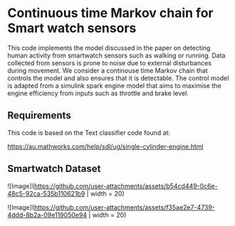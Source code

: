 # Continuous time Markov chain for Smart watch sensors

This code implements the model discussed in the paper on detecting human activity from smartwatch sensors such as walking or running. Data collected from sensors is prone to noise due to external disturbances during movement. We consider a continouse time Markov chain that controls the model and also ensures that it is detectable. The control model is adapted from a simulink spark engine model that aims to maximise the engine efficiency from inputs such as throttle and brake level. 

Requirements
---
This code is based on the Text classifier code found at:

https://au.mathworks.com/help/sdl/ug/single-cylinder-engine.html

Smartwatch Dataset
---

![Image](https://github.com/user-attachments/assets/b54cd449-0c6e-48c5-92ca-535b110621b9 | width = 20)

![Image](https://github.com/user-attachments/assets/f35ae2e7-4739-4ddd-8b2a-09e119050e94 | width = 20)
